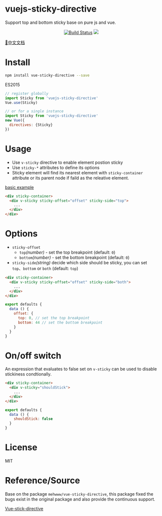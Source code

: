 # vuejs-sticky-directive
Support top and bottom sticky base on pure js and vue.

<p align="center">
  <a href="https://circleci.com/gh/TriDiamond/vuejs-sticky-directive/tree/master"><img src="https://img.shields.io/circleci/project/TriDiamond/vuejs-sticky-directive/master.svg" alt="Build Status"></a>
  <a><img src="https://img.shields.io/github/stars/TriDiamond/vuejs-sticky-directive"></a>
</p>

[📑中文文档](https://github.com/TriDiamond/vuejs-sticky-directive/blob/master/README_CN.md)

# Install

```Bash
npm install vue-sticky-directive --save
```

ES2015
```JavaScript
// register globally
import Sticky from 'vuejs-sticky-directive'
Vue.use(Sticky)

// or for a single instance
import Sticky from 'vuejs-sticky-directive'
new Vue({
  directives: {Sticky}
})
```

# Usage
+ Use `v-sticky` directive to enable element postion sticky
+ Use `sticky-*` attributes to define its options
+ Sticky element will find its nearest element with `sticky-container` attribute or its parent node if faild as the releative element.

[basic example](https://mehwww.github.io/vue-sticky-directive/examples/basic/)

```HTML
<div sticky-container>
  <div v-sticky sticky-offset="offset" sticky-side="top">
    ...
  </div>
</div>
```

# Options
* `sticky-offset`
  * `top`_(number)_ - set the top breakpoint (default: `0`)
  * `bottom`_(number)_ - set the bottom breakpoint (default: `0`)
* `sticky-side`_(string)_ decide which side should be sticky, you can set `top`、`bottom` or `both` (default: `top`)

```HTML
<div sticky-container>
  <div v-sticky sticky-offset="offset" sticky-side="both">
    ...
  </div>
</div>
```
```JavaScript
export defaults {
  data () {
    offset: {
      top: 0, // set the top breakpoint
      bottom: 44 // set the bottom breakpoint
    }
  }
}
```

# On/off switch

An expression that evaluates to false set on `v-sticky` can be used to disable stickiness condtionally.

```HTML
<div sticky-container>
  <div v-sticky="shouldStick">
    ...
  </div>
</div>
```
```JavaScript
export defaults {
  data () {
    shouldStick: false
  }
}
```

# License

MIT

# Reference/Source

Base on the package `mehwww/vue-sticky-directive`, this package fixed the bugs exist in the original package and also provide the continuous support.

[Vue-stick-directive](https://github.com/mehwww/vue-sticky-directive)